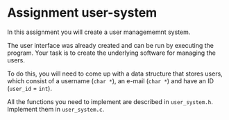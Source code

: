 # Assignment user-system
In this assignment you will create a user managememnt system.

The user interface was already created and can be run by executing the program. Your task is to create the underlying software for managing the users.

To do this, you will need to come up with a data structure that stores users, which consist of a username (`char *`), an e-mail (`char *`) and have an ID (`user_id` = `int`).

All the functions you need to implement are described in `user_system.h`. Implement them in `user_system.c`.

